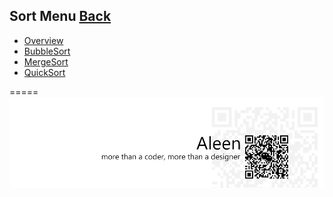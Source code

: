 ## Sort Menu	[Back](./../Algorithmn%20Menu.md)
* [Overview](./Overview/Overview.md)
* [BubbleSort](./BubbleSort/BubbleSort.md)
* [MergeSort](./MergeSort/MergeSort.md)
* [QuickSort](./QuickSort/QuickSort.md)

=====
<a href="http://aleen42.github.io/" target="_blank" ><img src="./../../pic/tail.gif"></a>
